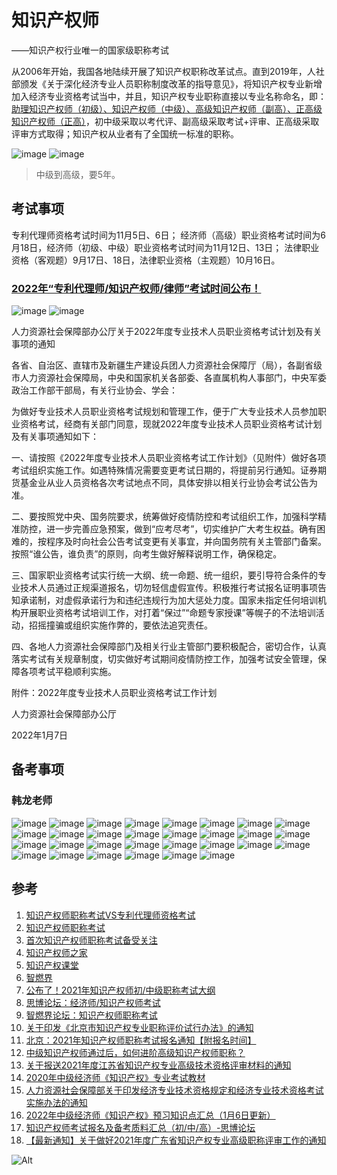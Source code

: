 # 知识产权师
——知识产权行业唯一的国家级职称考试

从2006年开始，我国各地陆续开展了知识产权职称改革试点。直到2019年，人社部颁发《关于深化经济专业人员职称制度改革的指导意见》，将知识产权专业新增加入经济专业资格考试当中，并且，知识产权专业职称直接以专业名称命名，即：[助理知识产权师（初级）、知识产权师（中级）、高级知识产权师（副高）、正高级知识产权师（正高）](https://new.qq.com/omn/20210817/20210817A0CGMY00.html)，初中级采取以考代评、副高级采取考试+评审、正高级采取评审方式取得；知识产权从业者有了全国统一标准的职称。

![image](https://user-images.githubusercontent.com/98260219/150676908-e70115f4-f80c-4df6-9463-c72f24d8f391.png)
![image](https://user-images.githubusercontent.com/98260219/150676920-30ae80b2-b2ef-4d5e-a5df-463fb399479d.png)
> 中级到高级，要5年。

## 考试事项

专利代理师资格考试时间为11月5日、6日；
经济师（高级）职业资格考试时间为6月18日，经济师（初级、中级）职业资格考试时间为11月12日、13日；
法律职业资格（客观题）9月17日、18日，法律职业资格（主观题）10月16日。

### [2022年“专利代理师/知识产权师/律师”考试时间公布！](https://new.qq.com/omn/20220114/20220114A026FO00.html)

![image](https://user-images.githubusercontent.com/98260219/150676627-ad873bf8-6441-41f1-a726-8de27efcf3b6.png)
![image](https://user-images.githubusercontent.com/98260219/150676636-7f3bbff5-244e-4d07-8679-29fde3ac137a.png)

人力资源社会保障部办公厅关于2022年度专业技术人员职业资格考试计划及有关事项的通知

各省、自治区、直辖市及新疆生产建设兵团人力资源社会保障厅（局），各副省级市人力资源社会保障局，中央和国家机关各部委、各直属机构人事部门，中央军委政治工作部干部局，有关行业协会、学会：

为做好专业技术人员职业资格考试规划和管理工作，便于广大专业技术人员参加职业资格考试，经商有关部门同意，现就2022年度专业技术人员职业资格考试计划及有关事项通知如下：

一、请按照《2022年度专业技术人员职业资格考试工作计划》（见附件）做好各项考试组织实施工作。如遇特殊情况需要变更考试日期的，将提前另行通知。证券期货基金业从业人员资格各次考试地点不同，具体安排以相关行业协会考试公告为准。

二、要按照党中央、国务院要求，统筹做好疫情防控和考试组织工作，加强科学精准防控，进一步完善应急预案，做到“应考尽考”，切实维护广大考生权益。确有困难的，按程序及时向社会公告考试变更有关事宜，并向国务院有关主管部门备案。按照“谁公告，谁负责”的原则，向考生做好解释说明工作，确保稳定。

三、国家职业资格考试实行统一大纲、统一命题、统一组织，要引导符合条件的专业技术人员通过正规渠道报名，切勿轻信虚假宣传。积极推行考试报名证明事项告知承诺制，对虚假承诺行为和违纪违规行为加大惩处力度。国家未指定任何培训机构开展职业资格考试培训工作，对打着“保过”“命题专家授课”等幌子的不法培训活动，招摇撞骗或组织实施作弊的，要依法追究责任。

四、各地人力资源社会保障部门及相关行业主管部门要积极配合，密切合作，认真落实考试有关规章制度，切实做好考试期间疫情防控工作，加强考试安全管理，保障各项考试平稳顺利实施。

附件：2022年度专业技术人员职业资格考试工作计划

人力资源社会保障部办公厅

2022年1月7日

## 备考事项

### 韩龙老师

![image](https://user-images.githubusercontent.com/98260219/150677735-eb155bd1-f8ef-4acc-884c-254de5cbf68b.png)
![image](https://user-images.githubusercontent.com/98260219/150677737-995757f3-1aa7-496d-83ad-a8205d16b86e.png)
![image](https://user-images.githubusercontent.com/98260219/150677738-68f04367-8afe-4c21-978d-8b6ed4d9c9d7.png)
![image](https://user-images.githubusercontent.com/98260219/150677739-1124c23e-15d8-425a-9cd4-650bde314501.png)
![image](https://user-images.githubusercontent.com/98260219/150677743-382c225b-9862-4dcf-9313-03a7b0f9557b.png)
![image](https://user-images.githubusercontent.com/98260219/150677744-069250aa-65f2-491f-9eea-430d77d26ebe.png)
![image](https://user-images.githubusercontent.com/98260219/150677747-d9d618ab-2404-4421-97d5-e21c31024e69.png)
![image](https://user-images.githubusercontent.com/98260219/150677749-10715e5d-7740-48fc-9d3e-7f906eba2392.png)
![image](https://user-images.githubusercontent.com/98260219/150677752-34a92f86-db6a-4e9c-a87a-7023b544090b.png)
![image](https://user-images.githubusercontent.com/98260219/150677755-133f2920-9e98-4e13-a730-60d4e4bd0280.png)
![image](https://user-images.githubusercontent.com/98260219/150677756-d77bb099-a422-4563-a562-e77e0820bf06.png)
![image](https://user-images.githubusercontent.com/98260219/150677760-ef4206ff-3c62-4a49-82c6-de013412c763.png)
![image](https://user-images.githubusercontent.com/98260219/150677762-746a41b8-6d06-4dbc-a025-bbe4bbee97ec.png)
![image](https://user-images.githubusercontent.com/98260219/150677764-02761ff5-8e90-4968-b40a-7883f16c666c.png)
![image](https://user-images.githubusercontent.com/98260219/150677767-37651348-8494-42e2-891a-bda65706b0f2.png)
![image](https://user-images.githubusercontent.com/98260219/150677769-5503431f-c77e-4efe-aafa-b031c1f5c152.png)
![image](https://user-images.githubusercontent.com/98260219/150677771-97c39c4d-7071-4af5-82a8-a8e301e22e55.png)
![image](https://user-images.githubusercontent.com/98260219/150677772-e40a96a5-2680-4288-ab9a-926395bc12f1.png)
![image](https://user-images.githubusercontent.com/98260219/150677773-1c562814-285c-44cf-8635-fee3835b7c7f.png)
![image](https://user-images.githubusercontent.com/98260219/150677774-4f8fd7ac-ccf1-49fc-a418-7a613908086a.png)
![image](https://user-images.githubusercontent.com/98260219/150677776-d7831159-93f9-4e4d-a1c2-0702610ff852.png)
![image](https://user-images.githubusercontent.com/98260219/150677777-7d5bca31-3096-4154-82b2-f38d3ff99274.png)
![image](https://user-images.githubusercontent.com/98260219/150677780-e04ac796-442f-4f8b-944d-79f0e231e669.png)
![image](https://user-images.githubusercontent.com/98260219/150677782-2a180c8a-4938-4ffd-99cc-30c26d297176.png)
![image](https://user-images.githubusercontent.com/98260219/150677784-a30eea9e-21c0-41da-85a1-ac192306a9cb.png)
![image](https://user-images.githubusercontent.com/98260219/150677788-fc117643-eb72-4e47-9d5e-9f927462e514.png)
![image](https://user-images.githubusercontent.com/98260219/150677793-fd64b54b-c335-4440-8aaa-1555edd654c6.png)
![image](https://user-images.githubusercontent.com/98260219/150677794-b533af7b-0d76-4ef4-bb26-9abacbc1bc19.png)
![image](https://user-images.githubusercontent.com/98260219/150677797-15b5b942-37d7-458f-9a8c-3b1d562b25de.png)
![image](https://user-images.githubusercontent.com/98260219/150677802-8942a2bb-ac4a-4616-982a-965a234dafb5.png)


## 参考

1. [知识产权师职称考试VS专利代理师资格考试](https://zhuanlan.zhihu.com/p/133913905)
2. [知识产权师职称考试](https://www.zhihu.com/column/c_1253737951235813376)
3. [首次知识产权师职称考试备受关注](http://www.iprchn.com/cipnews/news_content.aspx?newsId=124362)
4. [知识产权师之家](http://www.cipspx.com/)
5. [知识产权课堂](https://www.xueipr.com/)
6. [智燃界](https://www.zhiranjie.com/)
7. [公布了！2021年知识产权师初/中级职称考试大纲](http://www.chinaipmagazine.com/news-show.asp?25360.html)
8. [思博论坛：经济师/知识产权师考试](https://bbs.mysipo.com/forum-170-1.html)
9. [智燃界论坛：知识产权师职称考试](https://bbs.zhiranjie.com/forum-44-1.html)
10. [关于印发《北京市知识产权专业职称评价试行办法》的通知](http://zscqj.beijing.gov.cn/zscqj/zwgk/zcfg/gfxwj/11134281/index.html)
11. [北京：2021年知识产权师职称考试报名通知【附报名时间】](https://patent.bbscloud.com/info/afe8edf16c074c47a05885cf780b51a7)
12. [中级知识产权师通过后，如何进阶高级知识产权师职称？](https://www.dailishi.net/info/e0ad885c4549485e998ed52b878073e6)
13. [关于报送2021年度江苏省知识产权专业高级技术资格评审材料的通知](https://sme.sipac.gov.cn/epservice//techsub/Apps/sme/index.php?s=/Home/Notice/noticeDetail/id/302693/query_value1//orderway//i/3)
14. [2020年中级经济师《知识产权》专业考试教材](http://m.jingjishi.org.cn/beikao/kaoshijiaocai/1464.html)
15. [人力资源社会保障部关于印发经济专业技术资格规定和经济专业技术资格考试实施办法的通知](http://www.mohrss.gov.cn/SYrlzyhshbzb/ztzl/zyhzyzggg/zcwj_zc/zyzg/202001/t20200117_355799.html)
16. [2022年中级经济师《知识产权》预习知识点汇总（1月6日更新）](http://www.hqwx.com/web_news/html/2021-12/16401523054325.html)
17. [知识产权师考试报名及备考质料汇总（初/中/高）-思博论坛](http://www.aitesao.com/mianchuxingfa/214794.html)
18. [【最新通知】关于做好2021年度广东省知识产权专业高级职称评审工作的通知](https://mp.weixin.qq.com/s/LHw1xz8KNROQkmL9URdJwA)

![Alt](https://repobeats.axiom.co/api/embed/969a51ecce0356c3f262636773a54a4d9cec6e3a.svg "Repobeats analytics image")

